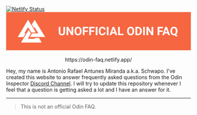 [![Netlify Status](https://api.netlify.com/api/v1/badges/c8b056de-aa12-4bdd-a33c-87573b60d0aa/deploy-status)](https://app.netlify.com/sites/odin-faq/deploys)
<a href="https://odin-faq.netlify.app/"><img src="unofficial-odin-faq.png"></img></a>
<p align="center">
https://odin-faq.netlify.app/
</p>

Hey, my name is Antonio Rafael Antunes Miranda a.k.a. Schwapo. I've created this website to answer frequently asked questions from the Odin Inspector [Discord Channel].
I will try to update this repository whenever I feel that a question is getting asked a lot and I have an answer for it.

---

> This is not an official Odin FAQ.








[Attribute Examples]: https://odininspector.com/attributes
[Documentation]: https://odininspector.com/documentation
[Tutorials]: https://odininspector.com/tutorials
[Discord Channel]: https://discord.com/channels/355444042009673728/355817720182341632
